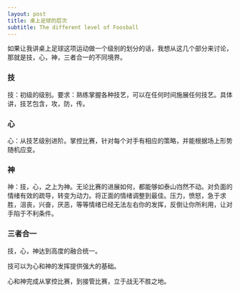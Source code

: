 ```yaml
---
layout: post
title: 桌上足球的层次
subtitle: The different level of Foosball
---
```


如果让我讲桌上足球这项运动做一个级别的划分的话，我想从这几个部分来讨论，那就是技，心，神，三者合一的不同境界。



### 技

技：初级的级别。要求：熟练掌握各种技艺，可以在任何时间施展任何技艺。具体讲，技艺包含，攻，防，传。

### 心

心：从技艺级别进阶。掌控比赛，针对每个对手有相应的策略，并能根据场上形势随机应变。

### 神

神：技，心，之上为神。无论比赛的进展如何，都能够如泰山岿然不动。对负面的情绪有效的疏导，转变为动力。将正面的情绪调整到最佳。压力，愤怒，急于求胜，沮丧，兴奋，厌恶，等等情绪已经无法左右你的发挥，反倒让你所利用，让对手陷于不利条件。

### 三者合一

技，心，神达到高度的融合统一。

技可以为心和神的发挥提供强大的基础。

心和神完成从掌控比赛，到接管比赛，立于战无不胜之地。
